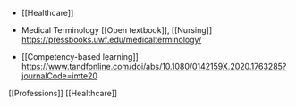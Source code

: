 - [[Healthcare]]

- Medical Terminology [[Open textbook]], [[Nursing]] https://pressbooks.uwf.edu/medicalterminology/

- [[Competency-based learning]] https://www.tandfonline.com/doi/abs/10.1080/0142159X.2020.1763285?journalCode=imte20

[[Professions]] [[Healthcare]]
